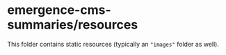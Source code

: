 # emergence-cms-summaries/resources

This folder contains static resources (typically an `"images"` folder as well).
